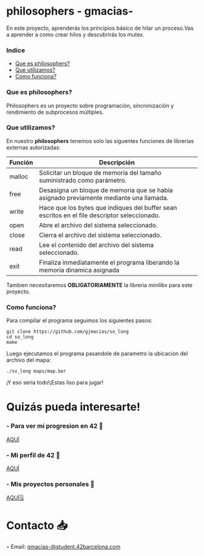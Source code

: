 # philosophers - gmacias-
En este proyecto, aprenderás los principios básico de hilar un proceso.Vas a aprender a como crear hilos y descubrirás los mutex.

### Indice
* [Que es philosophers?](#que-es-philosophers)
* [Que utilizamos?](#que-utilizamos)
* [Como funciona?](#como-funciona)

### Que es philosophers?
Philosophers es un proyecto sobre programación, sincronización y rendimiento de subprocesos múltiples.


### Que utilizamos?
En nuestro **philosophers** tenemos solo las siguentes funciones de librerias externas autorizadas:

| Función  | Descripción														 			|
|-------|-----------------------------------------------------------------------------------|
| malloc | Solicitar un bloque de memoria del tamaño suministrado como parámetro.     													|
| free | Desasigna un bloque de memoria que se había asignado previamente mediante una llamada. 											|
| write | Hace que los bytes que indiques del buffer sean escritos en el file descriptor seleccionado.								|
| open |  Abre el archivo del sistema seleccionado.													|
| close |  Cierra el archivo del sistema seleccionado.               											|
| read |  Lee el contenido del archivo del sistema seleccionado.               									|
| exit | Finaliza inmediatamente el programa liberando la memoria dinamica asignada        |

Tambien necesitaremos **OBLIGATORIAMENTE** la libreria *minilibx* para este proyecto.

### Como funciona?

Para compilar el programa seguimos los siguientes pasos:

	git clone https://github.com/gjmacias/so_long
	cd so_long
	make
Luego ejecutamos el programa pasandole de parametro la ubicacion del archivo del mapa:

	./so_long maps/map.ber

¡Y eso seria todo!¡Estas liso para jugar!

# Quizás pueda interesarte!

### - Para ver mi progresion en 42 🌠
[AQUÍ](https://github.com/gjmacias/42BCN)

### - Mi perfil de 42 👾
[AQUÍ](https://profile.intra.42.fr/users/gmacias-)

### - Mis proyectos personales 🧐
[AQUÍ🗒️](https://github.com/gjmacias/autoproyectos)

# Contacto 📥

◦ Email: gmacias-@student.42barcelona.com

[1]: https://www.42barcelona.com/ "42 BCN"
